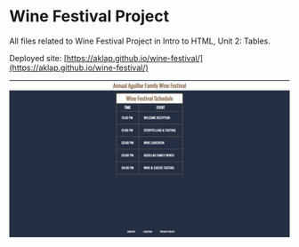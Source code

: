 # Wine Festival Project

All files related to Wine Festival Project in Intro to HTML, Unit 2: Tables.

Deployed site: [https://aklap.github.io/wine-festival/](https://aklap.github.io/wine-festival/)

![Wine Festival preview image](https://github.com/aklap/wine-festival/blob/master/wine-festival-done.jpg)
